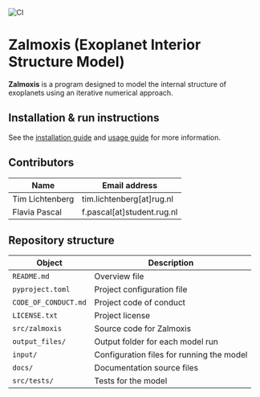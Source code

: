 ![CI](https://github.com/<your-username>/<your-repo-name>/actions/workflows/ci.yml/badge.svg)

# Zalmoxis (Exoplanet Interior Structure Model)

**Zalmoxis** is a program designed to model the internal structure of exoplanets using an iterative numerical approach.

## Installation & run instructions

See the [installation guide](https://zalmoxis.readthedocs.io/en/latest/installation/) and [usage guide](https://zalmoxis.readthedocs.io/en/latest/usage/) for more information.

## Contributors

| Name  | Email address |
| -     | -             |
Tim Lichtenberg         | tim.lichtenberg[at]rug.nl |
Flavia Pascal      | f.pascal[at]student.rug.nl |

## Repository structure

| Object                | Description                                               |
| -                     | -                                                         |
| `README.md`           | Overview file                                             |
| `pyproject.toml`	   | Project configuration file                                |
| `CODE_OF_CONDUCT.md`  | Project code of conduct                                   |
| `LICENSE.txt`         | Project license                                           |
| `src/zalmoxis`         | Source code for Zalmoxis                                |
| `output_files/`             | Output folder for each model run          |
| `input/`              | Configuration files for running the model         |
| `docs/`		   | Documentation source files                                |
| `src/tests/`           | Tests for the model  |
